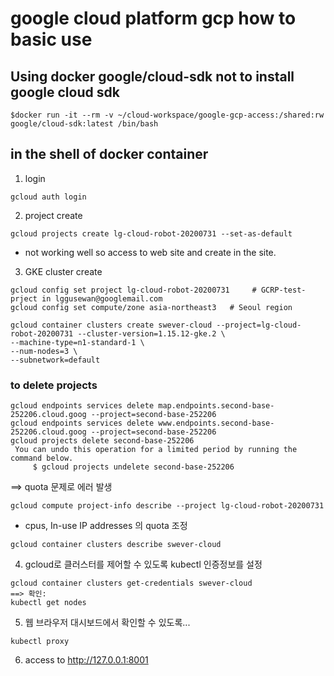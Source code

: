 # google cloud platform gcp how to basic use

## Using docker google/cloud-sdk not to install google cloud sdk                          
```
$docker run -it --rm -v ~/cloud-workspace/google-gcp-access:/shared:rw google/cloud-sdk:latest /bin/bash
```

## in the shell of docker container 

1. login
```
gcloud auth login
```


2. project create 
```
gcloud projects create lg-cloud-robot-20200731 --set-as-default
```
- not working well so access to web site and create in the site. 


3. GKE cluster create
```
gcloud config set project lg-cloud-robot-20200731     # GCRP-test-prject in lggusewan@googlemail.com
gcloud config set compute/zone asia-northeast3   # Seoul region

gcloud container clusters create swever-cloud --project=lg-cloud-robot-20200731 --cluster-version=1.15.12-gke.2 \
--machine-type=n1-standard-1 \
--num-nodes=3 \
--subnetwork=default
```

### to delete projects
```
gcloud endpoints services delete map.endpoints.second-base-252206.cloud.goog --project=second-base-252206
gcloud endpoints services delete www.endpoints.second-base-252206.cloud.goog --project=second-base-252206
gcloud projects delete second-base-252206
 You can undo this operation for a limited period by running the command below.
     $ gcloud projects undelete second-base-252206
```

==> quota 문제로 에러 발생
```
gcloud compute project-info describe --project lg-cloud-robot-20200731
```
- cpus, In-use IP addresses 의  quota 조정
```
gcloud container clusters describe swever-cloud
```

4. gcloud로 클러스터를 제어할 수 있도록 kubectl 인증정보를 설정
```
gcloud container clusters get-credentials swever-cloud
==> 확인: 
kubectl get nodes  
```

5. 웹 브라우저 대시보드에서 확인할 수 있도록...
```
kubectl proxy
```

6. access to http://127.0.0.1:8001

